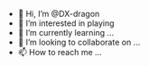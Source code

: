 - 👋 Hi, I’m @DX-dragon
- 👀 I’m interested in playing 
- 🌱 I’m currently learning ...
- 💞️ I’m looking to collaborate on ...
- 📫 How to reach me ...

<!---
DX-dragon/DX-dragon is a ✨ special ✨ repository because its `README.md` (this file) appears on your GitHub profile.
You can click the Preview link to take a look at your changes.
--->
